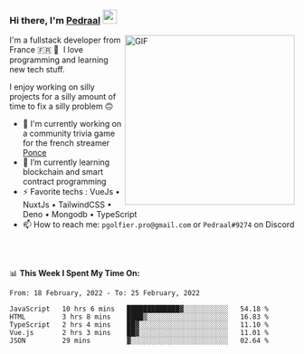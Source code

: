 ### Hi there, I'm <a href="https://pedraal.dev" target="_blank">Pedraal</a> <img src="https://media.giphy.com/media/hvRJCLFzcasrR4ia7z/giphy.gif" width="25px">
<img align="right" alt="GIF" src="https://pedraal.dev/avatar.png" width="300" height="300" />

I'm a fullstack developer from France 🇫🇷 🥖 &nbsp;I love programming and learning new
tech stuff.

I enjoy working on silly projects for a silly amount of time to fix a silly problem 🙃

- 🔭  I'm currently working on a community trivia game for the french streamer <a href="https://twitch.tv/ponce" target="_blank">Ponce</a>
- 🌱 I’m currently learning blockchain and smart contract programming
- ⚡ Favorite techs : VueJs &bull; NuxtJs &bull; TailwindCSS &bull; Deno &bull; Mongodb &bull; TypeScript
- 📫 How to reach me: `pgolfier.pro@gmail.com` or `Pedraal#9274` on Discord

<br>
<br>

📊 **This Week I Spent My Time On:**
<!--START_SECTION:waka-->
```text
From: 18 February, 2022 - To: 25 February, 2022

JavaScript   10 hrs 6 mins   █████████████▓░░░░░░░░░░░   54.18 % 
HTML         3 hrs 8 mins    ████▒░░░░░░░░░░░░░░░░░░░░   16.83 % 
TypeScript   2 hrs 4 mins    ██▓░░░░░░░░░░░░░░░░░░░░░░   11.10 % 
Vue.js       2 hrs 3 mins    ██▓░░░░░░░░░░░░░░░░░░░░░░   11.01 % 
JSON         29 mins         ▓░░░░░░░░░░░░░░░░░░░░░░░░   02.64 % 
```
<!--END_SECTION:waka-->
